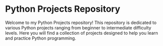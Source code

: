 # Python Projects Repository
Welcome to my Python Projects repository! This repository is dedicated to various Python projects ranging from beginner to intermediate difficulty levels. Here you will find a collection of projects designed to help you learn and practice Python programming.
